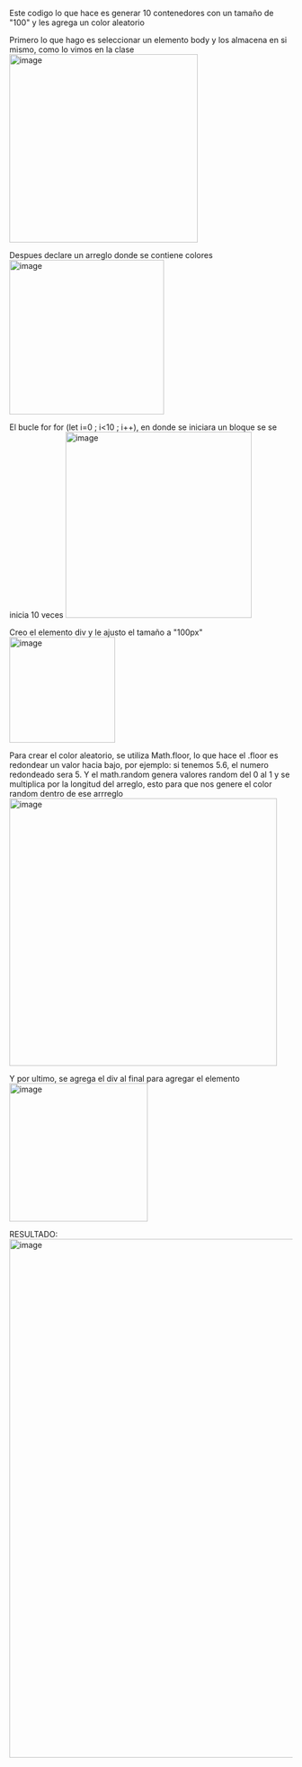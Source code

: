 Este codigo lo que hace es generar 10 contenedores con un tamaño de "100" y les agrega un color aleatorio

Primero lo que hago es seleccionar un elemento body y los almacena en si mismo, como lo vimos en la clase
<img width="335" alt="image" src="https://github.com/CoralCastillo/Topicos/assets/158122504/c2045ab7-0fe9-4544-ab04-9e6cdb4fe2f5">

Despues declare un arreglo donde se contiene colores
<img width="275" alt="image" src="https://github.com/CoralCastillo/Topicos/assets/158122504/15ea070d-025c-4189-8f33-1a949e8d115e">


El bucle for for (let i=0 ; i<10 ; i++), en donde se iniciara un bloque se se inicia 10 veces
<img width="331" alt="image" src="https://github.com/CoralCastillo/Topicos/assets/158122504/49e43945-ff10-4d6a-9468-6a3325955a27">


Creo el elemento div y le ajusto el tamaño a "100px"
<img width="188" alt="image" src="https://github.com/CoralCastillo/Topicos/assets/158122504/87714f51-d629-4ead-97e7-ec1de30e2d88">


Para crear el color aleatorio, se utiliza Math.floor, lo que hace el .floor es redondear un valor hacia bajo, por ejemplo:
si tenemos 5.6, el numero redondeado sera 5.
Y el math.random genera valores random del 0 al 1 y se multiplica por la longitud del arreglo, esto para que nos genere el color random dentro de ese arrreglo 
<img width="476" alt="image" src="https://github.com/CoralCastillo/Topicos/assets/158122504/2b0dbd4b-f149-4e9a-bb8e-9ad15cb2d88d">


Y por ultimo, se agrega el div al final para agregar el elemento
<img width="246" alt="image" src="https://github.com/CoralCastillo/Topicos/assets/158122504/422ae9f6-bbcc-4691-a859-4c41f76e5bb7">

RESULTADO:
<img width="923" alt="image" src="https://github.com/CoralCastillo/Topicos/assets/158122504/f56aab00-4dd3-425d-8a30-dba753a0f558">




